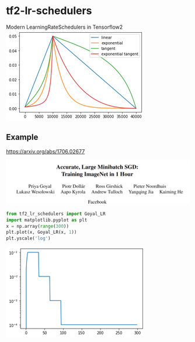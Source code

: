 # tf2-lr-schedulers
 Modern LearningRateSchedulers in Tensorflow2
![LRS_comparison](images/Different_LR_schedulers.png)

## Example
https://arxiv.org/abs/1706.02677

![Goyal et al paper](images/Goyal_et_al_image.png)

```python
from tf2_lr_schedulers import Goyal_LR
import matplotlib.pyplot as plt
x = np.array(range(300))
plt.plot(x, Goyal_LR(x, 1))
plt.yscale('log')
```
![Goyal et al LR](images/Goyal_et_al_LR.png)

